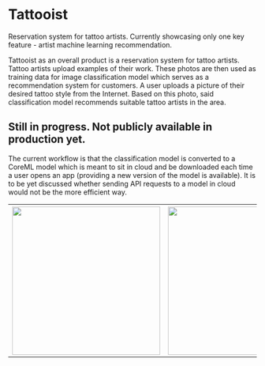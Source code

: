 # Tattooist
Reservation system for tattoo artists. Currently showcasing only one key feature - artist machine learning recommendation.

Tattooist as an overall product is a reservation system for tattoo artists. Tattoo artists upload examples of their work. These photos are then used as training data for image classification model which serves as a recommendation system for customers. A user uploads a picture of their desired tattoo style from the Internet. Based on this photo, said classification model recommends suitable tattoo artists in the area.

Still in progress. Not publicly available in production yet.
- 

The current workflow is that the classification model is converted to a CoreML model which is meant to sit in cloud and be downloaded each time a user opens an app (providing a new version of the model is available). It is to be yet discussed whether sending API requests to a model in cloud would not be the more efficient way.

<table>
  <tr>
    <th>
      <img src="IMG_6076.PNG" width="300">
    </th>
    <th>
      <img src="IMG_6075.PNG" width="300">
    </th>
    <th>
      <img src="IMG_6077.PNG" width="300">
    </th>
  </tr>
</table>
